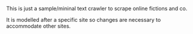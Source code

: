This is just a sample/mininal text crawler to scrape online fictions and co. 

It is modelled after a specific site so changes are necessary to accommodate other sites. 